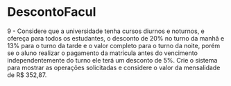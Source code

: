 # DescontoFacul
9 -  Considere  que a universidade tenha cursos diurnos e noturnos, e ofereça para todos os estudantes, o desconto de 20% no turno da manhã e 13% para o turno da tarde e o valor completo para o turno da noite, porém se o aluno realizar o pagamento da matricula antes do vencimento independentemente do turno ele terá um desconto de 5%. Crie o sistema para mostrar as operações solicitadas e considere o valor da mensalidade de R$ 352,87. 
